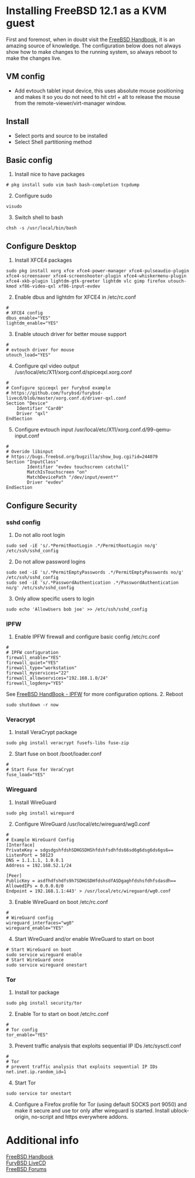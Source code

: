 # Installing FreeBSD 12.1 as a KVM guest
First and foremost, when in doubt visit the [FreeBSD Handbook](https://www.freebsd.org/doc/handbook/), it is an amazing source of knowledge.  The configuration below does not always show how to make changes to the running system, so always reboot to make the changes live.

## VM config
* Add evtouch tablet input device, this uses absolute mouse positioning and makes it so you do not need to hit ctrl + alt to release the mouse from the remote-viewer/virt-manager window.

## Install
* Select ports and source to be installed
* Select Shell partitioning method
[](http://daemon-notes.com/articles/system/encryption)
[](https://www.c0ffee.net/blog/freebsd-full-disk-encryption-uefi/)

## Basic config
1. Install nice to have packages
```
# pkg install sudo vim bash bash-completion tcpdump
```
2. Configure sudo
```
visudo
```
3. Switch shell to bash
```
chsh -s /usr/local/bin/bash
```

## Configure Desktop
1. Install XFCE4 packages
```
sudo pkg install xorg xfce xfce4-power-manager xfce4-pulseaudio-plugin xfce4-screensaver xfce4-screenshooter-plugin xfce4-whiskermenu-plugin xfce4-xkb-plugin lightdm-gtk-greeter lightdm vlc gimp firefox utouch-kmod xf86-video-qxl xf86-input-evdev
```
2. Enable dbus and lightdm for XFCE4 in /etc/rc.conf
```
#
# XFCE4 config
dbus_enable="YES"
lightdm_enable="YES"
```
3. Enable utouch driver for better mouse support
```
#
# evtouch driver for mouse
utouch_load="YES"
```
4. Configure qxl video output
/usr/local/etc/X11/xorg.conf.d/spiceqxl.xorg.conf
```
#
# Configure spiceqxl per furybsd example
# https://github.com/furybsd/furybsd-livecd/blob/master/xorg.conf.d/driver-qxl.conf
Section "Device"
    Identifier "Card0"
    Driver "qxl"
EndSection
```
5. Configure evtouch input
/usr/local/etc/X11/xorg.conf.d/99-qemu-input.conf
```
#
# Overide libinput
# https://bugs.freebsd.org/bugzilla/show_bug.cgi?id=244079
Section "InputClass"
        Identifier "evdev touchscreen catchall"
        MatchIsTouchscreen "on"
        MatchDevicePath "/dev/input/event*"
        Driver "evdev"
EndSection
```

## Configure Security
### sshd config
1. Do not allo root login
```
sudo sed -iE 's/.*PermitRootLogin .*/PermitRootLogin no/g' /etc/ssh/sshd_config
```
2. Do not allow password logins
```
sudo sed -iE 's/.*PermitEmptyPasswords .*/PermitEmptyPasswords no/g' /etc/ssh/sshd_config
sudo sed -iE 's/.*PasswordAuthentication .*/PasswordAuthentication no/g' /etc/ssh/sshd_config
```
3. Only allow specific users to login
```
sudo echo 'AllowUsers bob joe' >> /etc/ssh/sshd_config
```

### IPFW
1. Enable IPFW firewall and configure basic config
/etc/rc.conf
```
#
# IPFW configuration
firewall_enable="YES"
firewall_quiet="YES"
firewall_type="workstation"
firewall_myservices="22"
firewall_allowservices="192.168.1.0/24"
firewall_logdeny="YES"
```
See [FreeBSD HandBook - IPFW](https://www.freebsd.org/doc/handbook/firewalls-ipfw.html) for more configuration options.
2. Reboot
```
sudo shutdown -r now
```

### Veracrypt
1. Install VeraCrypt package
```
sudo pkg install veracrypt fusefs-libs fuse-zip
```
2. Start fuse on boot
/boot/loader.conf
```
#
# Start Fuse for VeraCrypt
fuse_load="YES"
```

### Wireguard
1. Install WireGuard
```
sudo pkg install wireguard
```
2. Configure WireGuard
/usr/local/etc/wireguard/wg0.conf
```
#
# Example WireGuard Config
[Interface]
PrivateKey = sdgsdgshfdshSDHGSDHShfdshfsdhfds66sd6g6dsg6ds6gs6==
ListenPort = 50123
DNS = 1.1.1.1, 1.0.0.1
Address = 192.168.52.1/24

[Peer]
PublicKey = asdfhdfshdfs9h7SDHGSDHfdshsdfASDgaghfdshsfdhfsdasdh==
AllowedIPs = 0.0.0.0/0
Endpoint = 192.168.1.1:443' > /usr/local/etc/wireguard/wg0.conf
```
3. Enable WireGuard on boot
/etc/rc.conf
```
#
# WireGuard config
wireguard_interfaces="wg0"
wireguard_enable="YES"
```
4. Start WireGuard and/or enable WireGuard to start on boot
```
# Start WireGuard on boot
sudo service wireguard enable
# Start WireGuard once
sudo service wireguard onestart
```

### Tor
1. Install tor package
```
sudo pkg install security/tor
```
2. Enable Tor to start on boot
/etc/rc.conf
```
#
# Tor config
tor_enable="YES"
```
3. Prevent traffic analysis that exploits sequential IP IDs
/etc/sysctl.conf
```
# 
# Tor
# prevent traffic analysis that exploits sequential IP IDs
net.inet.ip.random_id=1
```
4. Start Tor
```
sudo service tor onestart
```
4. Configure a Firefox profile for Tor (using default SOCKS port 9050) and make it secure and use tor only after wireguard is started.  Install ublock-origin, no-script and https everywhere addons.

# Additional info
[FreeBSD Handbook](https://www.freebsd.org/doc/handbook/)  
[FuryBSD LiveCD](https://github.com/furybsd/furybsd-livecd)  
[FreeBSD Forums](https://forums.freebsd.org/)  
